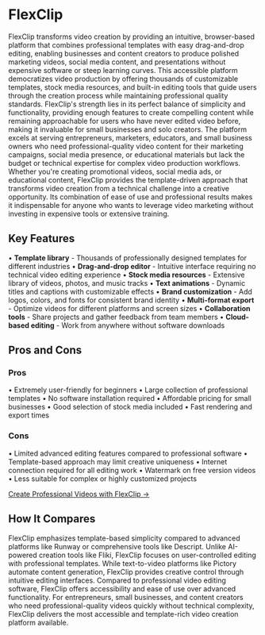 # FlexClip

FlexClip transforms video creation by providing an intuitive, browser-based platform that combines professional templates with easy drag-and-drop editing, enabling businesses and content creators to produce polished marketing videos, social media content, and presentations without expensive software or steep learning curves. This accessible platform democratizes video production by offering thousands of customizable templates, stock media resources, and built-in editing tools that guide users through the creation process while maintaining professional quality standards. FlexClip's strength lies in its perfect balance of simplicity and functionality, providing enough features to create compelling content while remaining approachable for users who have never edited video before, making it invaluable for small businesses and solo creators. The platform excels at serving entrepreneurs, marketers, educators, and small business owners who need professional-quality video content for their marketing campaigns, social media presence, or educational materials but lack the budget or technical expertise for complex video production workflows. Whether you're creating promotional videos, social media ads, or educational content, FlexClip provides the template-driven approach that transforms video creation from a technical challenge into a creative opportunity. Its combination of ease of use and professional results makes it indispensable for anyone who wants to leverage video marketing without investing in expensive tools or extensive training.

## Key Features

• **Template library** - Thousands of professionally designed templates for different industries
• **Drag-and-drop editor** - Intuitive interface requiring no technical video editing experience
• **Stock media resources** - Extensive library of videos, photos, and music tracks
• **Text animations** - Dynamic titles and captions with customizable effects
• **Brand customization** - Add logos, colors, and fonts for consistent brand identity
• **Multi-format export** - Optimize videos for different platforms and screen sizes
• **Collaboration tools** - Share projects and gather feedback from team members
• **Cloud-based editing** - Work from anywhere without software downloads

## Pros and Cons

### Pros
• Extremely user-friendly for beginners
• Large collection of professional templates
• No software installation required
• Affordable pricing for small businesses
• Good selection of stock media included
• Fast rendering and export times

### Cons
• Limited advanced editing features compared to professional software
• Template-based approach may limit creative uniqueness
• Internet connection required for all editing work
• Watermark on free version videos
• Less suitable for complex or highly customized projects

[Create Professional Videos with FlexClip →](https://www.flexclip.com)

## How It Compares

FlexClip emphasizes template-based simplicity compared to advanced platforms like Runway or comprehensive tools like Descript. Unlike AI-powered creation tools like Fliki, FlexClip focuses on user-controlled editing with professional templates. While text-to-video platforms like Pictory automate content generation, FlexClip provides creative control through intuitive editing interfaces. Compared to professional video editing software, FlexClip offers accessibility and ease of use over advanced functionality. For entrepreneurs, small businesses, and content creators who need professional-quality videos quickly without technical complexity, FlexClip delivers the most accessible and template-rich video creation platform available.